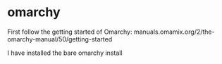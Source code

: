 # omarchy

First follow the getting started of Omarchy: manuals.omamix.org/2/the-omarchy-manual/50/getting-started

I have installed the bare omarchy install
